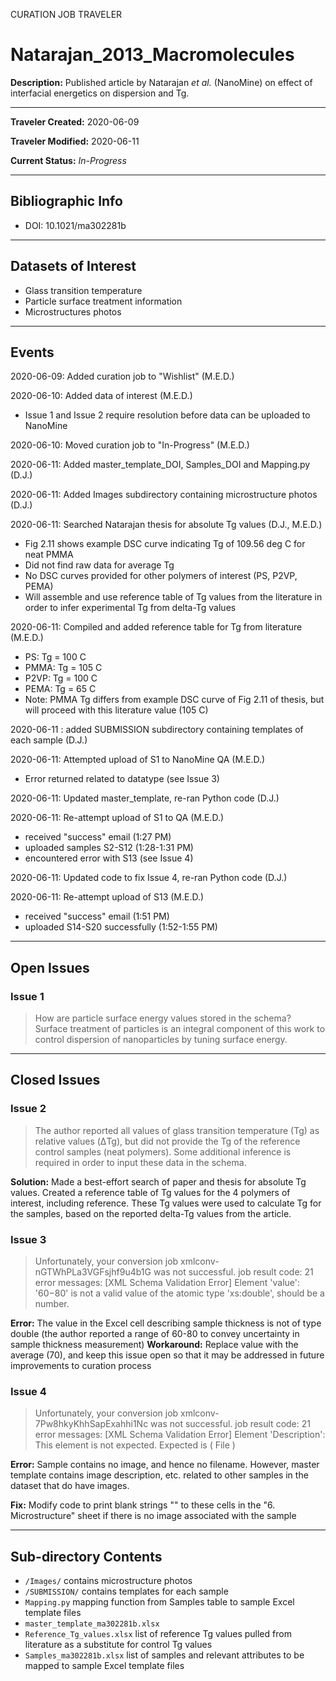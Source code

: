 CURATION JOB TRAVELER

# Natarajan_2013_Macromolecules

**Description:** Published article by Natarajan *et al.* (NanoMine) on effect of interfacial energetics on dispersion and Tg.

---

**Traveler Created:** 2020-06-09

**Traveler Modified:** 2020-06-11

**Current Status:** *In-Progress*

---

## Bibliographic Info

* DOI: 10.1021/ma302281b

---

## Datasets of Interest

* Glass transition temperature
* Particle surface treatment information
* Microstructures photos

---

## Events

2020-06-09: Added curation job to "Wishlist" (M.E.D.)

2020-06-10: Added data of interest (M.E.D.)
* Issue 1 and Issue 2 require resolution before data can be uploaded to NanoMine

2020-06-10: Moved curation job to "In-Progress" (M.E.D.)

2020-06-11: Added master_template_DOI, Samples_DOI and Mapping.py (D.J.)

2020-06-11: Added Images subdirectory containing microstructure photos (D.J.)

2020-06-11: Searched Natarajan thesis for absolute Tg values (D.J., M.E.D.)
* Fig 2.11 shows example DSC curve indicating Tg of 109.56 deg C for neat PMMA
* Did not find raw data for average Tg
* No DSC curves provided for other polymers of interest (PS, P2VP, PEMA)
* Will assemble and use reference table of Tg values from the literature in order to infer experimental Tg from delta-Tg values

2020-06-11: Compiled and added reference table for Tg from literature (M.E.D.)
* PS: Tg = 100 C
* PMMA: Tg = 105 C
* P2VP: Tg = 100 C
* PEMA: Tg = 65 C
* Note: PMMA Tg differs from example DSC curve of Fig 2.11 of thesis, but will proceed with this literature value (105 C)

2020-06-11 : added SUBMISSION subdirectory containing templates of each sample (D.J.)

2020-06-11: Attempted upload of S1 to NanoMine QA (M.E.D.)
* Error returned related to datatype (see Issue 3)

2020-06-11: Updated master_template, re-ran Python code (D.J.)

2020-06-11: Re-attempt upload of S1 to QA (M.E.D.)
* received "success" email (1:27 PM)
* uploaded samples S2-S12 (1:28-1:31 PM)
* encountered error with S13 (see Issue 4)

2020-06-11: Updated code to fix Issue 4, re-ran Python code (D.J.)

2020-06-11: Re-attempt upload of S13 (M.E.D.)
* received "success" email (1:51 PM)
* uploaded S14-S20 successfully (1:52-1:55 PM)




---

## Open Issues

### Issue 1

> How are particle surface energy values stored in the schema? Surface treatment of particles is an integral component of this work to control dispersion of nanoparticles by tuning surface energy.




---

## Closed Issues

### Issue 2

> The author reported all values of glass transition temperature (Tg) as relative values (ΔTg), but did not provide the Tg of the reference control samples (neat polymers). Some additional inference is required in order to input these data in the schema.

**Solution:** Made a best-effort search of paper and thesis for absolute Tg values. Created a reference table of Tg values for the 4 polymers of interest, including reference. These Tg values were used to calculate Tg for the samples, based on the reported delta-Tg values from the article.

### Issue 3

>Unfortunately, your conversion job xmlconv-nGTWhPLa3VGFsjhf9u4b1G was not successful.
>job result code: 21
>error messages: [XML Schema Validation Error] Element 'value': '60−80' is not a valid value of the atomic type 'xs:double', should be a number.

**Error:** The value in the Excel cell describing sample thickness is not of type double (the author reported a range of 60-80 to convey uncertainty in sample thickness measurement)
**Workaround:** Replace value with the average (70), and keep this issue open so that it may be addressed in future improvements to curation process

### Issue 4
>Unfortunately, your conversion job xmlconv-7Pw8hkyKhhSapExahhi1Nc was not successful.
>job result code: 21
>error messages: [XML Schema Validation Error] Element 'Description': This element is not expected. Expected is ( File )

**Error:** Sample contains no image, and hence no filename. However, master template contains image description, etc. related to other samples in the dataset that do have images.

**Fix:** Modify code to print blank strings "" to these cells in the "6. Microstructure" sheet if there is no image associated with the sample

---

## Sub-directory Contents

* `/Images/` contains microstructure photos
* `/SUBMISSION/` contains templates for each sample
* `Mapping.py` mapping function from Samples table to sample Excel template files
* `master_template_ma302281b.xlsx`
* `Reference_Tg_values.xlsx` list of reference Tg values pulled from literature as a substitute for control Tg values
* `Samples_ma302281b.xlsx` list of samples and relevant attributes to be mapped to sample Excel template files
